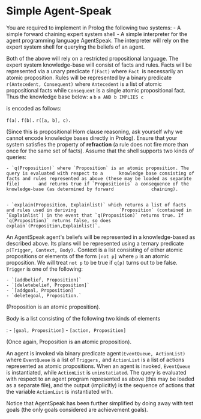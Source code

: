 Simple Agent-Speak
=========================================

You are required to implement in Prolog the following two systems:
    - A simple forward chaining expert system shell
    - A simple interpreter for the agent programming language AgentSpeak. The interpreter will rely on the           expert system shell for querying the beliefs of an agent.
 
Both of the above will rely on a restricted propositional language. The expert system knowledge-base will consist of facts and rules. Facts will be represented via a unary predicate `f(Fact)` where `Fact `is necessarily an atomic proposition. Rules will be represented by a binary predicate `r(Antecedent, Consequent)` where `Antecedent` is a list of atomic propositional facts while `Consequent` is a single atomic propositional fact. Thus the knowledge base below: 
`a`
`b`
`a AND b IMPLIES c`


is encoded as follows: 


`f(a).`
`f(b).`
`r([a, b], c). `


(Since this is propositional Horn clause reasoning, ask yourself why we cannot encode knowledge bases directly in Prolog). Ensure that your system satisfies the property of **refraction** (a rule does not fire more than once for the same set of facts). Assume that the shell supports two kinds of queries:


    - `q(Proposition)` where `Proposition` is an atomic proposition. The query is evaluated with respect to a      knowledge base consisting of facts and rules represented as above (these may be loaded as separate file)       and returns true if `Propositionis` a consequence of the knowledge-base (as determined by forward              chaining).
    
    
    - `explain(Proposition, Explainlist)` which returns a list of facts and rules used in deriving                `Proposition` (contained in `Explainlist`) in the event that `q(Proposition)` returns true. If                `q(Proposition)` returns false, so does explain`(Proposition,Explainlist)`.


An AgentSpeak agent's beliefs will be represented in a knowledge-based as described above. Its plans will be represented using a ternary predicate `p(Trigger, Context, Body).` Context is a list consisting of either atomic propositions or elements of the form `[not p]` where `p` is an atomic proposition. We will treat `not p` to be true if `q(p)` turns out to be false. `Trigger` is one of the following:


    - `[addbelief, Proposition]`
    - `[deletebelief, Proposition]`
    - `[addgoal, Proposition]`
    - `deletegoal, Proposition.`
    
(Proposition is an atomic proposition).    


Body is a list consisting of the following two kinds of elements

:
    - `[goal, Proposition]`
    - `[action, Proposition]`
    
(Once again, Proposition is an atomic proposition).    


An agent is invoked via binary predicate agent`(EventQueue, ActionList)` where `EventQueue` is a list of `Triggers,` and `ActionList` is a list of actions represented as atomic propositions. When an agent is invoked, `EventQueue` is instantiated, while `ActionList` is `uninstatiated`. The query is evaluated with respect to an agent program represented as above (this may be loaded as a separate file), and the output (implicitly) is the sequence of actions that the variable `ActionList` is instantiated with. 


Notice that AgentSpeak has been further simplified by doing away with test goals (the only goals considered are achievement goals).
